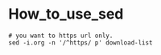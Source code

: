 # How_to_use_sed

```shell
# you want to https url only.
sed -i.org -n '/^https/ p' download-list
```
